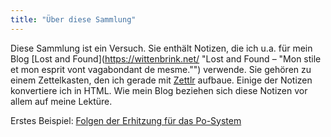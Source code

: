 ```yaml
---
title: "Über diese Sammlung"
---
```


Diese Sammlung ist ein Versuch. Sie enthält Notizen, die ich u.a. für mein Blog [Lost and Found](https://wittenbrink.net/ "Lost and Found – "Mon stile et mon esprit vont vagabondant de mesme."") verwende. Sie gehören zu einem Zettelkasten, den ich gerade mit [Zettlr](https://www.zettlr.com/ "A Markdown Editor for the 21st Century | Zettlr") aufbaue. Einige der Notizen konvertiere ich in HTML. Wie mein Blog beziehen sich diese Notizen vor allem auf meine Lektüre. 

Erstes Beispiel: [Folgen der Erhitzung für das Po-System](2022-06-14-08-24-19.html)



